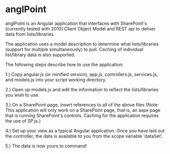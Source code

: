 anglPoint
========

anglPoint is an Angular application that interfaces with SharePoint's (currently tested with 2010) Client Object Model and REST api to deliver data from lists/libraries.

The application uses a model description to determine what lists/libraries (support for multiple simultaneously) to pull. Caching of individual list/library data is also supported.

The following steps describe how to use the application:

1.) Copy angular.js (or minified version), app.js, controllers.js, services.js, and models.js into your script working directory.

2.) Open up models.js and edit the information to reflect the lists/libraries you wish to use.

3.) On a SharePoint page, insert references to all of the above files (Note: This application will only work on a SharePoint page, that is, an aspx page that is running SharePoint's controls. Caching for the application requires the use of SP.js.)

4.) Set up your view as a typical Angular application. Once you have laid out the controller, the data is available to you from the scope variable 'dataSet'.

5.) The data is now yours to command!
